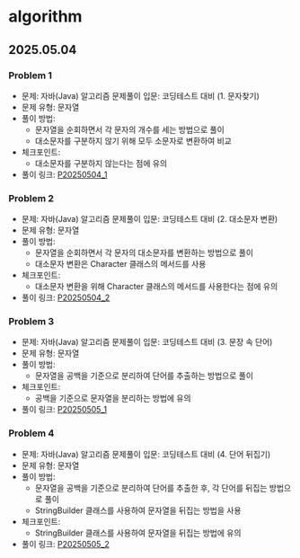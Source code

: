 # algorithm

## 2025.05.04

### Problem 1

- 문제: 자바(Java) 알고리즘 문제풀이 입문: 코딩테스트 대비 (1. 문자찾기)
- 문제 유형: 문자열
- 풀이 방법: 
  - 문자열을 순회하면서 각 문자의 개수를 세는 방법으로 풀이
  - 대소문자를 구분하지 않기 위해 모두 소문자로 변환하여 비교
- 체크포인트:
  - 대소문자를 구분하지 않는다는 점에 유의
- 풀이 링크: [P20250504_1](P20250504_1.java)

### Problem 2

- 문제: 자바(Java) 알고리즘 문제풀이 입문: 코딩테스트 대비 (2. 대소문자 변환)
- 문제 유형: 문자열
- 풀이 방법: 
  - 문자열을 순회하면서 각 문자의 대소문자를 변환하는 방법으로 풀이
  - 대소문자 변환은 Character 클래스의 메서드를 사용
- 체크포인트:
  - 대소문자 변환을 위해 Character 클래스의 메서드를 사용한다는 점에 유의
- 풀이 링크: [P20250504_2](P20250504_2.java)

### Problem 3

- 문제: 자바(Java) 알고리즘 문제풀이 입문: 코딩테스트 대비 (3. 문장 속 단어)
- 문제 유형: 문자열
- 풀이 방법: 
  - 문자열을 공백을 기준으로 분리하여 단어를 추출하는 방법으로 풀이
- 체크포인트:
  - 공백을 기준으로 문자열을 분리하는 방법에 유의
- 풀이 링크: [P20250505_1](P20250505_1.java)

### Problem 4

- 문제: 자바(Java) 알고리즘 문제풀이 입문: 코딩테스트 대비 (4. 단어 뒤집기)
- 문제 유형: 문자열
- 풀이 방법: 
  - 문자열을 공백을 기준으로 분리하여 단어를 추출한 후, 각 단어를 뒤집는 방법으로 풀이
  - StringBuilder 클래스를 사용하여 문자열을 뒤집는 방법을 사용
- 체크포인트:
  - StringBuilder 클래스를 사용하여 문자열을 뒤집는 방법에 유의
- 풀이 링크: [P20250505_2](P20250505_2.java)
